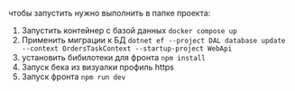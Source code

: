 чтобы запустить нужно выполнить в папке проекта:
1. Запустить контейнер с базой данных `docker compose up`
2. Применить миграции к БД `dotnet ef --project DAL database update  --context OrdersTaskContext --startup-project WebApi`
3. установить бибилотеки для фронта `npm install`
4. Запуск бека из визуалки профиль https
5. Запуск фронта `npm run dev`

